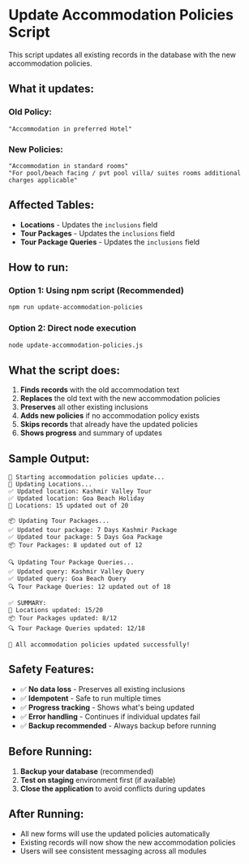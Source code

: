# Update Accommodation Policies Script

This script updates all existing records in the database with the new accommodation policies.

## What it updates:

### Old Policy:
```
"Accommodation in preferred Hotel"
```

### New Policies:
```
"Accommodation in standard rooms"
"For pool/beach facing / pvt pool villa/ suites rooms additional charges applicable"
```

## Affected Tables:
- **Locations** - Updates the `inclusions` field
- **Tour Packages** - Updates the `inclusions` field  
- **Tour Package Queries** - Updates the `inclusions` field

## How to run:

### Option 1: Using npm script (Recommended)
```bash
npm run update-accommodation-policies
```

### Option 2: Direct node execution
```bash
node update-accommodation-policies.js
```

## What the script does:

1. **Finds records** with the old accommodation text
2. **Replaces** the old text with the new accommodation policies
3. **Preserves** all other existing inclusions
4. **Adds new policies** if no accommodation policy exists
5. **Skips records** that already have the updated policies
6. **Shows progress** and summary of updates

## Sample Output:
```
🚀 Starting accommodation policies update...
🏢 Updating Locations...
✅ Updated location: Kashmir Valley Tour
✅ Updated location: Goa Beach Holiday
📍 Locations: 15 updated out of 20

📦 Updating Tour Packages...
✅ Updated tour package: 7 Days Kashmir Package
✅ Updated tour package: 5 Days Goa Package
📦 Tour Packages: 8 updated out of 12

🔍 Updating Tour Package Queries...
✅ Updated query: Kashmir Valley Query
✅ Updated query: Goa Beach Query
🔍 Tour Package Queries: 12 updated out of 18

✅ SUMMARY:
📍 Locations updated: 15/20
📦 Tour Packages updated: 8/12
🔍 Tour Package Queries updated: 12/18

🎉 All accommodation policies updated successfully!
```

## Safety Features:
- ✅ **No data loss** - Preserves all existing inclusions
- ✅ **Idempotent** - Safe to run multiple times
- ✅ **Progress tracking** - Shows what's being updated
- ✅ **Error handling** - Continues if individual updates fail
- ✅ **Backup recommended** - Always backup before running

## Before Running:
1. **Backup your database** (recommended)
2. **Test on staging** environment first (if available)
3. **Close the application** to avoid conflicts during updates

## After Running:
- All new forms will use the updated policies automatically
- Existing records will now show the new accommodation policies
- Users will see consistent messaging across all modules
